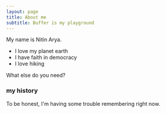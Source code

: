 ```yaml
---
layout: page
title: About me
subtitle: Buffer is my playground
---
```


My name is Nitin Arya.


- I love my planet earth
- I have faith in democracy
- I love hiking



What else do you need?

### my history

To be honest, I'm having some trouble remembering right now.

